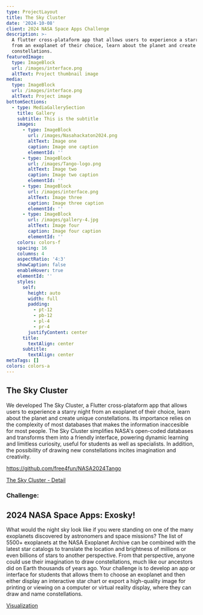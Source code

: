 ```yaml
---
type: ProjectLayout
title: The Sky Cluster
date: '2024-10-08'
client: 2024 NASA Space Apps Challenge
description: >-
  A flutter cross-plataform app that allows users to experience a starry night
  from an exoplanet of their choice, learn about the planet and create unique
  constellations.
featuredImage:
  type: ImageBlock
  url: /images/interface.png
  altText: Project thumbnail image
media:
  type: ImageBlock
  url: /images/interface.png
  altText: Project image
bottomSections:
  - type: MediaGallerySection
    title: Gallery
    subtitle: This is the subtitle
    images:
      - type: ImageBlock
        url: /images/Nasahackaton2024.png
        altText: Image one
        caption: Image one caption
        elementId: ''
      - type: ImageBlock
        url: /images/Tango-logo.png
        altText: Image two
        caption: Image two caption
        elementId: ''
      - type: ImageBlock
        url: /images/interface.png
        altText: Image three
        caption: Image three caption
        elementId: ''
      - type: ImageBlock
        url: /images/gallery-4.jpg
        altText: Image four
        caption: Image four caption
        elementId: ''
    colors: colors-f
    spacing: 16
    columns: 4
    aspectRatio: '4:3'
    showCaption: false
    enableHover: true
    elementId: ''
    styles:
      self:
        height: auto
        width: full
        padding:
          - pt-12
          - pb-12
          - pl-4
          - pr-4
        justifyContent: center
      title:
        textAlign: center
      subtitle:
        textAlign: center
metaTags: []
colors: colors-a
---
```

## The Sky Cluster

We developed The Sky Cluster, a Flutter cross-plataform app that allows users to experience a starry night from an exoplanet of their choice, learn about the planet and create unique constellations. Its importance relies on the complexity of most databases that makes the information inaccesible for most people. The Sky Cluster simplifies NASA's open-coded databases and transforms them into a friendly interface, powering dynamic learning and limitless curiosity, useful for students as well as specialists. In addition, the possibility of drawing new constellations incites imagination and creativity.

<https://github.com/free4fun/NASA2024Tango>

[The Sky Cluster - Detail](https://theskycluster.my.canva.site/detail)

### Challenge:

## 2024 NASA Space Apps: Exosky!

What would the night sky look like if you were standing on one of the many exoplanets discovered by astronomers and space missions? The list of 5500+ exoplanets at the NASA Exoplanet Archive can be combined with the latest star catalogs to translate the location and brightness of millions or even billions of stars to another perspective. From that perspective, anyone could use their imagination to draw constellations, much like our ancestors did on Earth thousands of years ago. Your challenge is to develop an app or interface for students that allows them to choose an exoplanet and then either display an interactive star chart or export a high-quality image for printing or viewing on a computer or virtual reality display, where they can draw and name constellations.

[Visualization](https://youtu.be/-sFJt4Hzbp8?si=njLtQN-Mi_skO6L3) 









